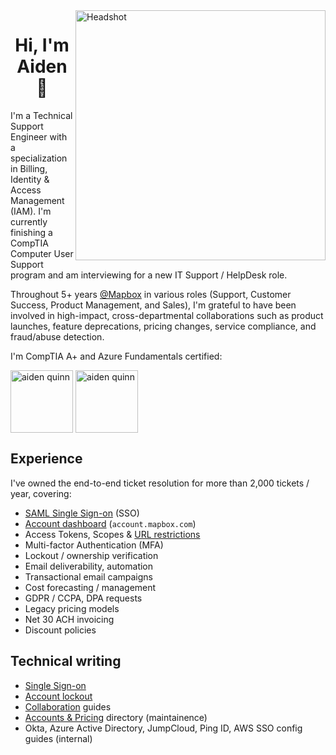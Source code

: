 <img align="right" alt="Headshot" width="400" src="https://user-images.githubusercontent.com/20598581/198842247-054db112-0a7b-40b6-b970-d4e94e397cbf.png"/>

<h1 align="center">Hi, I'm Aiden 👋</h1>

I'm a Technical Support Engineer with a specialization in Billing, Identity & Access Management (IAM). I'm currently finishing a CompTIA Computer User Support program and am interviewing for a new IT Support / HelpDesk role.

Throughout 5+ years [@Mapbox](https://github.com/mapbox) in various roles (Support, Customer Success, Product Management, and Sales), I'm grateful to have been involved in high-impact, cross-departmental collaborations such as product launches, feature deprecations, pricing changes, service compliance, and fraud/abuse detection.

I'm CompTIA A+ and Azure Fundamentals certified:

<a href="https://linkedin.com/in/equinn10" target="blank"><img align="center" src="https://user-images.githubusercontent.com/20598581/199817103-6e8a344f-c502-47d0-bc68-239f55992a54.png" alt="aiden quinn" height="100" width="100" /></a> <a href="https://linkedin.com/in/equinn10" target="blank"><img align="center" src="https://user-images.githubusercontent.com/20598581/195670734-f3862cc1-0426-4627-97fe-7707a5c27d4c.png" alt="aiden quinn" height="100" width="100" /></a>

## Experience

I've owned the end-to-end ticket resolution for more than 2,000 tickets / year, covering:

- [SAML Single Sign-on](https://blog.mapbox.com/saml-single-sign-on-sso-public-beta-d859569b8b87) (SSO)
- [Account dashboard](https://blog.mapbox.com/meet-your-new-account-dashboard-207685bec215) (`account.mapbox.com`)
- Access Tokens, Scopes & [URL restrictions](https://blog.mapbox.com/url-restrictions-for-access-tokens-5f7f7eb90092)
- Multi-factor Authentication (MFA)
- Lockout / ownership verification
- Email deliverability, automation
- Transactional email campaigns
- Cost forecasting / management
- GDPR / CCPA, DPA requests
- Legacy pricing models
- Net 30 ACH invoicing
- Discount policies

## Technical writing

- [Single Sign-on](https://docs.mapbox.com/accounts/guides/settings/#single-sign-on-authentication-sso)
- [Account lockout](https://docs.mapbox.com/help/troubleshooting/account-lockout/)
- [Collaboration](https://docs.mapbox.com/help/troubleshooting/collaboration-best-practices/) guides
- [Accounts & Pricing](https://docs.mapbox.com/accounts/guides/) directory (maintainence)
- Okta, Azure Active Directory, JumpCloud, Ping ID, AWS SSO config guides (internal)

